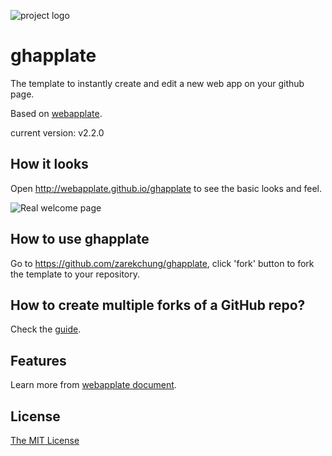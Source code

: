 ![project logo](https://raw.github.com/webapplate/ghapplate/gh-pages/public/style/icons/icon128.png) 

# ghapplate 

The template to instantly create and edit a new web app on your github page.

Based on [webapplate](http://webapplate.github.io/).

current version: v2.2.0

## How it looks

Open http://webapplate.github.io/ghapplate to see the basic looks and feel.

![Real welcome page](http://i.imgur.com/8AGwXCG.png)

## How to use ghapplate

Go to https://github.com/zarekchung/ghapplate, click 'fork' button to fork the template to your repository.

## How to create multiple forks of a GitHub repo?

Check the [guide](https://adrianshort.org/create-multiple-forks-of-a-github-repo/).

## Features

Learn more from [webapplate document](https://github.com/webapplate/webapplate/wiki).

## License

[The MIT License](http://opensource.org/licenses/MIT)
